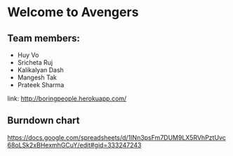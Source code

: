 # Welcome to Avengers 

## Team members: 

* Huy Vo
* Sricheta Ruj
* Kalikalyan Dash
* Mangesh Tak
* Prateek Sharma


link: http://boringpeople.herokuapp.com/



## Burndown chart 

https://docs.google.com/spreadsheets/d/1INn3psFm7DUM9LX5RVhPztUvc68oLSk2xBHexmhGCuY/edit#gid=333247243
